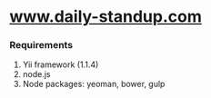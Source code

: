 www.daily-standup.com
=====================

### Requirements
1) Yii framework (1.1.4)
2) node.js
3) Node packages: yeoman, bower, gulp